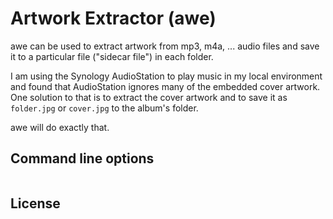 # Artwork Extractor (awe)

awe can be used to extract artwork from mp3, m4a, ... audio files and save
it to a particular file ("sidecar file") in each folder.

I am using the Synology AudioStation to play music in my local environment
and found that AudioStation ignores many of the embedded cover artwork.
One solution to that is to extract the cover artwork and to save it as
`folder.jpg` or `cover.jpg` to the album's folder.

awe will do exactly that.

## Command line options

```sh
```

## License
